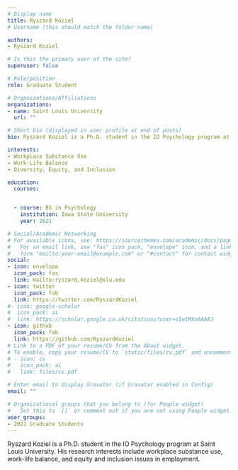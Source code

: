 ```yaml
---
# Display name
title: Ryszard Koziel
# Username (this should match the folder name)

authors:
- Ryszard Koziel

# Is this the primary user of the site?
superuser: false

# Role/position
role: Graduate Student

# Organizations/Affiliations
organizations:
- name: Saint Louis University
  url: ""

# Short bio (displayed in user profile at end of posts)
bio: Ryszard Koziel is a Ph.D. student in the IO Psychology program at Saint Louis University. His research interests include workplace substance use, work-life balance, and equity and inclusion issues in employment.

interests:
- Workplace Substance Use
- Work-Life Balance
- Diversity, Equity, and Inclusion

education:
  courses:


  - course: BS in Psychology
    institution: Iowa State University
    year: 2021

# Social/Academic Networking
# For available icons, see: https://sourcethemes.com/academic/docs/page-builder/#icons
#   For an email link, use "fas" icon pack, "envelope" icon, and a link in the
#   form "mailto:your-email@example.com" or "#contact" for contact widget.
social:
- icon: envelope
  icon_pack: fas
  link: mailto:ryszard.koziel@slu.edu
- icon: twitter
  icon_pack: fab
  link: https://twitter.com/RyszardKoziel
#- icon: google-scholar
#  icon_pack: ai
#  link: https://scholar.google.co.uk/citations?user=sIwtMXoAAAAJ
- icon: github
  icon_pack: fab
  link: https://github.com/RyszardKoziel
# Link to a PDF of your resume/CV from the About widget.
# To enable, copy your resume/CV to `static/files/cv.pdf` and uncomment the lines below.
# - icon: cv
#   icon_pack: ai
#   link: files/cv.pdf

# Enter email to display Gravatar (if Gravatar enabled in Config)
email: ""

# Organizational groups that you belong to (for People widget)
#   Set this to `[]` or comment out if you are not using People widget.
user_groups:
- 2021 Graduate Students
---
```


Ryszard Koziel is a Ph.D. student in the IO Psychology program at Saint Louis University. His research interests include workplace substance use, work-life balance, and equity and inclusion issues in employment.